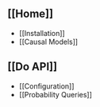 ## [[Home]]
* [[Installation]]
* [[Causal Models]]

## [[Do API]]
* [[Configuration]]
* [[Probability Queries]]
